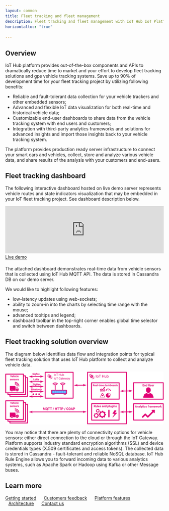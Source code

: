 ```yaml
---
layout: common
title: Fleet tracking and fleet management
description: Fleet tracking and fleet management with IoT Hub IoT Platform
horizontaltoc: "true"

---
```


## Overview

IoT Hub platform provides out-of-the-box components and APIs to dramatically reduce time to market and your effort to develop
fleet tracking solutions and gps vehicle tracking systems.
Save up to 90% of development time for your fleet tracking project by utilizing following benefits:

 - Reliable and fault-tolerant data collection for your vehicle trackers and other embedded sensors;
 - Advanced and flexible IoT data visualization for both real-time and historical vehicle data;
 - Customizable end-user dashboards to share data from the vehicle tracking system with end users and customers;
 - Integration with third-party analytics frameworks and solutions for advanced insights and import those insights back to your vehicle tracking system.

The platform provides production ready server infrastructure to connect your smart cars and vehicles, collect, store and analyze various vehicle data, and share results of the analysis with your customers and end-users.

## Fleet tracking dashboard

The following interactive dashboard hosted on live demo server represents vehicle routes and state indicators visualization that may be embedded in your IoT fleet tracking project. See dashboard description below.

<iframe class="demoDashboardFrame" src="https://iothub.magenta.at/dashboard/83cbe060-0edc-11e7-942c-bb0136cc33d0?publicId=963ab470-34c9-11e7-a7ce-bb0136cc33d0&source=docs" frameborder="0" width="100%"></iframe>
<div class="center" style="margin-bottom: 20px;">
    <a target="_blank" href="https://iothub.magenta.at/dashboard/3d0bf910-ee09-11e6-b619-bb0136cc33d0?publicId=963ab470-34c9-11e7-a7ce-bb0136cc33d0&source=realtimeIotDashboards" class="button">Live demo</a>
</div>

The attached dashboard demonstrates real-time data from vehicle sensors that is collected using IoT Hub MQTT API. The data is stored in Cassandra DB on our demo server.

We would like to highlight following features:

 - low-latency updates using web-sockets;
 - ability to zoom-in into the charts by selecting time range with the mouse;
 - advanced tooltips and legend;
 - dashboard toolbar in the top-right corner enables global time selector and switch between dashboards.

## Fleet tracking solution overview
 
The diagram below identifies data flow and integration points for typical fleet tracking solution that uses IoT Hub platform to collect and analyze vehicle data.

![Fleet tracking solution diagram](/images/iot-use-cases/fleet-tracking.svg)

You may notice that there are plenty of connectivity options for vehicle sensors: either direct connection to the cloud or through the IoT Gateway.
Platform supports industry standard encryption algorithms (SSL) and device credentials types (X.509 certificates and access tokens).
The collected data is stored in Cassandra - fault-tolerant and reliable NoSQL database.
IoT Hub Rule Engine allows you to forward incoming data to various analytics systems, such as Apache Spark or Hadoop using Kafka or other Message buses.

## Learn more

<a style="margin-right: 10px;" href="/docs/getting-started-guides/helloworld/" class="button">Getting started</a>
<a style="margin: 10px;" href="/industries/smart-city/" class="button">Customers feedback</a>
<a style="margin: 10px;" href="/docs/#platform-features" class="button">Platform features</a>
<a style="margin: 10px;" href="/docs/reference/" class="button">Architecture</a>
<a style="margin: 10px;" href="https://www.magenta.at/business/iot/kontakt" class="button">Contact us</a>
